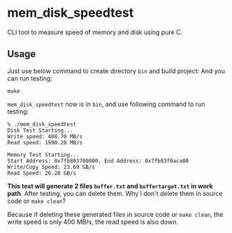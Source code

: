 # mem_disk_speedtest
CLI tool to measure speed of memory and disk using pure C.

## Usage
Just use below command to create directory `bin` and build project:
And you can run testing:

```
make
```

`mem_disk_speedtest` now is in `bin`, and use following command to run testing:

```
% ./mem_disk_speedtest 
Disk Test Starting...
Write speed: 408.70 MB/s
Read speed: 1990.28 MB/s

Memory Test Starting...
Start Address: 0x7fb803700000, End Address: 0x7fb83f0aca00
Write/Copy Speed: 23.69 GB/s
Read Speed: 26.28 GB/s
```

**This test will generate 2 files `buffer.txt` and `buffertarget.txt` in work path**. After testing, you can delete them. Why I don't delete them in source code or `make clean`?

Because if deleting these generated files in source code or `make clean`, the write speed is only 400 MB/s, the read speed is also down.
